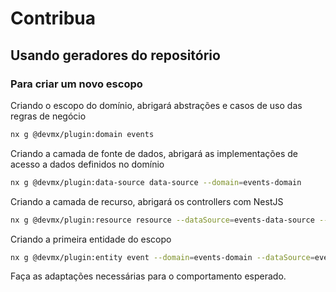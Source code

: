 # Contribua

## Usando geradores do repositório

### Para criar um novo escopo

Criando o escopo do domínio, abrigará abstrações e casos de uso das regras de negócio

```sh
nx g @devmx/plugin:domain events
```

Criando a camada de fonte de dados, abrigará as implementações de acesso a dados definidos no domínio

```sh
nx g @devmx/plugin:data-source data-source --domain=events-domain
```

Criando a camada de recurso, abrigará os controllers com NestJS

```sh
nx g @devmx/plugin:resource resource --dataSource=events-data-source --domain=events-domain
```

Criando a primeira entidade do escopo

```sh
nx g @devmx/plugin:entity event --domain=events-domain --dataSource=events-data-source --resource=events-resource 
```

Faça as adaptações necessárias para o comportamento esperado.
